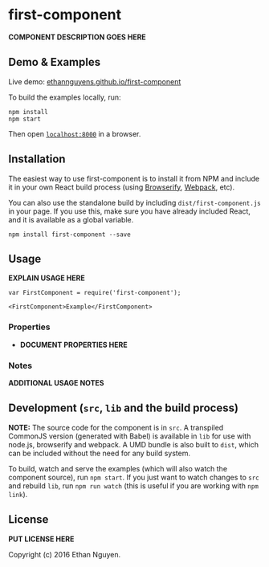 # first-component

__COMPONENT DESCRIPTION GOES HERE__


## Demo & Examples

Live demo: [ethannguyens.github.io/first-component](http://ethannguyens.github.io/first-component/)

To build the examples locally, run:

```
npm install
npm start
```

Then open [`localhost:8000`](http://localhost:8000) in a browser.


## Installation

The easiest way to use first-component is to install it from NPM and include it in your own React build process (using [Browserify](http://browserify.org), [Webpack](http://webpack.github.io/), etc).

You can also use the standalone build by including `dist/first-component.js` in your page. If you use this, make sure you have already included React, and it is available as a global variable.

```
npm install first-component --save
```


## Usage

__EXPLAIN USAGE HERE__

```
var FirstComponent = require('first-component');

<FirstComponent>Example</FirstComponent>
```

### Properties

* __DOCUMENT PROPERTIES HERE__

### Notes

__ADDITIONAL USAGE NOTES__


## Development (`src`, `lib` and the build process)

**NOTE:** The source code for the component is in `src`. A transpiled CommonJS version (generated with Babel) is available in `lib` for use with node.js, browserify and webpack. A UMD bundle is also built to `dist`, which can be included without the need for any build system.

To build, watch and serve the examples (which will also watch the component source), run `npm start`. If you just want to watch changes to `src` and rebuild `lib`, run `npm run watch` (this is useful if you are working with `npm link`).

## License

__PUT LICENSE HERE__

Copyright (c) 2016 Ethan Nguyen.

